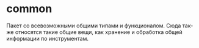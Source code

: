 # common
Пакет со всевозможными общими типами и функционалом. Сюда так-же относятся такие общие вещи, как хранение и обработка общей информации по инструментам.
